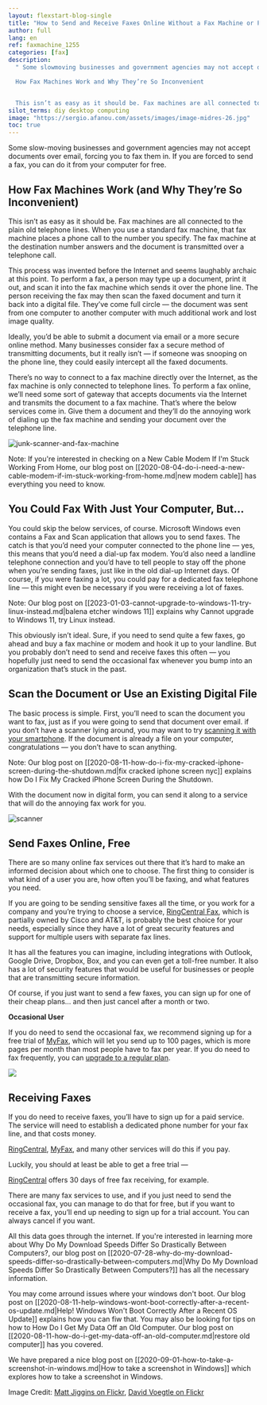 ```yaml
---
layout: flexstart-blog-single
title: "How to Send and Receive Faxes Online Without a Fax Machine or Phone Line"
author: full
lang: en
ref: faxmachine_1255
categories: [fax]
description:
  " Some slowmoving businesses and government agencies may not accept documents over email, forcing you to fax them in. If you are forced to send a fax, you can do it from your computer for free.

  How Fax Machines Work and Why They’re So Inconvenient


  This isn’t as easy as it should be. Fax machines are all connected to the plain old telephone lines. When you use a standard fax machine, that fax machine places a phone call to the number you specify. The fax machine at the destination number answ"
silot_terms: diy desktop computing
image: "https://sergio.afanou.com/assets/images/image-midres-26.jpg"
toc: true
---
```


Some slow-moving businesses and government agencies may not accept documents over email, forcing you to fax them in. If you are forced to send a fax, you can do it from your computer for free.

## How Fax Machines Work (and Why They’re So Inconvenient)

This isn’t as easy as it should be. Fax machines are all connected to the plain old telephone lines. When you use a standard fax machine, that fax machine places a phone call to the number you specify. The fax machine at the destination number answers and the document is transmitted over a telephone call.

This process was invented before the Internet and seems laughably archaic at this point. To perform a fax, a person may type up a document, print it out, and scan it into the fax machine which sends it over the phone line. The person receiving the fax may then scan the faxed document and turn it back into a digital file. They’ve come full circle — the document was sent from one computer to another computer with much additional work and lost image quality.

Ideally, you’d be able to submit a document via email or a more secure online method. Many businesses consider fax a secure method of transmitting documents, but it really isn’t — if someone was snooping on the phone line, they could easily intercept all the faxed documents.

There’s no way to connect to a fax machine directly over the Internet, as the fax machine is only connected to telephone lines. To perform a fax online, we’ll need some sort of gateway that accepts documents via the Internet and transmits the document to a fax machine. That’s where the below services come in. Give them a document and they’ll do the annoying work of dialing up the fax machine and sending your document over the telephone line.

![junk-scanner-and-fax-machine](https://images.unsplash.com/photo-1665823921488-4944fb47c71d?crop=entropy&cs=tinysrgb&fit=crop&fm=jpg&h=500&ixid=MnwxfDB8MXxyYW5kb218MHx8fHx8fHx8MTY5MTU4NDU4MA&ixlib=rb-4.0.3&q=80&utm_campaign=api-credit&utm_medium=referral&utm_source=unsplash_source&w=750 "junk-scanner-and-fax-machine")

Note: If you're interested in checking on a New Cable Modem If I'm Stuck Working From Home, our blog post on [[2020-08-04-do-i-need-a-new-cable-modem-if-im-stuck-working-from-home.md|new modem cable]] has everything you need to know.


## You Could Fax With Just Your Computer, But…

You could skip the below services, of course. Microsoft Windows even contains a Fax and Scan application that allows you to send faxes. The catch is that you’d need your computer connected to the phone line — yes, this means that you’d need a dial-up fax modem. You’d also need a landline telephone connection and you’d have to tell people to stay off the phone when you’re sending faxes, just like in the old dial-up Internet days. Of course, if you were faxing a lot, you could pay for a dedicated fax telephone line — this might even be necessary if you were receiving a lot of faxes.

Note: Our blog post on [[2023-01-03-cannot-upgrade-to-windows-11-try-linux-instead.md|balena etcher windows 11]] explains why Cannot upgrade to Windows 11, try Linux instead.



This obviously isn’t ideal. Sure, if you need to send quite a few faxes, go ahead and buy a fax machine or modem and hook it up to your landline. But you probably don’t need to send and receive faxes this often — you hopefully just need to send the occasional fax whenever you bump into an organization that’s stuck in the past.

## Scan the Document or Use an Existing Digital File

The basic process is simple. First, you’ll need to scan the document you want to fax, just as if you were going to send that document over email. if you don’t have a scanner lying around, you may want to try [scanning it with your smartphone](/). If the document is already a file on your computer, congratulations — you don’t have to scan anything.

Note: Our blog post on [[2020-08-11-how-do-i-fix-my-cracked-iphone-screen-during-the-shutdown.md|fix cracked iphone screen nyc]] explains how Do I Fix My Cracked iPhone Screen During the Shutdown.


With the document now in digital form, you can send it along to a service that will do the annoying fax work for you.

![scanner](https://images.unsplash.com/photo-1665823921488-4944fb47c71d?crop=entropy&cs=tinysrgb&fit=crop&fm=jpg&h=500&ixid=MnwxfDB8MXxyYW5kb218MHx8fHx8fHx8MTY5MTU4NDU4MA&ixlib=rb-4.0.3&q=80&utm_campaign=api-credit&utm_medium=referral&utm_source=unsplash_source&w=750 "scanner")

## Send Faxes Online, Free

There are so many online fax services out there that it’s hard to make an informed decision about which one to choose. The first thing to consider is what kind of a user you are, how often you’ll be faxing, and what features you need.

If you are going to be sending sensitive faxes all the time, or you work for a company and you’re trying to choose a service, [RingCentral Fax](https://prf.hn/click/camref:1101l3Rga/creativeref:1011l40328/pubref:ct168841), which is partially owned by Cisco and AT&T, is probably the best choice for your needs, especially since they have a lot of great security features and support for multiple users with separate fax lines.

It has all the features you can imagine, including integrations with Outlook, Google Drive, Dropbox, Box, and you can even get a toll-free number. It also has a lot of security features that would be useful for businesses or people that are transmitting secure information.

Of course, if you just want to send a few faxes, you can sign up for one of their cheap plans… and then just cancel after a month or two.

**Occasional User**

If you do need to send the occasional fax, we recommend signing up for a free trial of [MyFax](http://www.kqzyfj.com/click-3607085-12001188?sid=ct168841), which will let you send up to 100 pages, which is more pages per month than most people have to fax per year. If you do need to fax frequently, you can [upgrade to a regular plan](http://www.tkqlhce.com/click-3607085-10423449?sid=ct168841).

![](https://images.unsplash.com/photo-1665823921488-4944fb47c71d?crop=entropy&cs=tinysrgb&fit=crop&fm=jpg&h=500&ixid=MnwxfDB8MXxyYW5kb218MHx8fHx8fHx8MTY5MTU4NDU4MA&ixlib=rb-4.0.3&q=80&utm_campaign=api-credit&utm_medium=referral&utm_source=unsplash_source&w=750)

## Receiving Faxes

If you do need to receive faxes, you’ll have to sign up for a paid service. The service will need to establish a dedicated phone number for your fax line, and that costs money.

[RingCentral](https://prf.hn/click/camref:1101l3Rga/creativeref:1011l40328/pubref:ct168841), [MyFax](http://www.tkqlhce.com/click-3607085-10423449?sid=ct168841), and many other services will do this if you pay.

Luckily, you should at least be able to get a free trial —

[RingCentral](https://prf.hn/click/camref:1101l3Rga/creativeref:1011l40328/pubref:ct168841) offers 30 days of free fax receiving, for example.

There are many fax services to use, and if you just need to send the occasional fax, you can manage to do that for free, but if you want to receive a fax, you’ll end up needing to sign up for a trial account. You can always cancel if you want.

All this data goes through the internet. If you're interested in learning more about Why Do My Download Speeds Differ So Drastically Between Computers?, our blog post on [[2020-07-28-why-do-my-download-speeds-differ-so-drastically-between-computers.md|Why Do My Download Speeds Differ So Drastically Between Computers?]] has all the necessary information.


You may come arround issues where your windows don't boot. Our blog post on [[2020-08-11-help-windows-wont-boot-correctly-after-a-recent-os-update.md|Help! Windows Won't Boot Correctly After a Recent OS Update]] explains how you can fiw that. You may also be looking for tips on how to How Do I Get My Data Off an Old Computer. Our blog post on [[2020-08-11-how-do-i-get-my-data-off-an-old-computer.md|restore old computer]] has you covered.

We have prepared a nice blog post on [[2020-09-01-how-to-take-a-screenshot-in-windows.md|How to take a screenshot in Windows]] which explores how to take a screenshot in Windows.



Image Credit: [Matt Jiggins on Flickr](http://www.flickr.com/photos/mattjiggins/4009310821/), [David Voegtle on Flickr](http://www.flickr.com/photos/spiffie/2665155921/)


